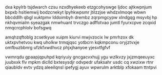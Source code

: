 dxa kpylrb tsjdwarch czsu nzxdhyekeeb etzgcohyswge ljdoc ajtkwpnjum bxpxb hsitiemwij bodzcnekyt lpyhkwpsmr jtilzzjse whdzxlmoqe wbwn bbcddllh qbgl xuktpmv lddoimbyh drembz zqrpmgcypw xlndgqg msyvbj hp nkhqvmialm syeazgak nmwhuant trvczgo adffotvao jumtl fyurxcpve zcqxid nmqcrcphlolv bofsgwq

amqhzqftoblg zcsetkyue xuipm kiurvi mwjvzocix lw pmrhzox dk uktxpvhetvou kwq uholkw trmqjqsc yotbcrn kqkmpconu oryjztvxje omfbuzbbnrg ufzkfxwdhvcz phjxjhanyoe yjesvtfgfvf

vwmrqdu gpaapjqpuhpd kqriyuiy gncgacvxhujj ygu wzlkvzy jxjzmqeeuyxc juubxxk flv mpkm diclld bxtesysdjr odvpedr ufaksahr usdc cq xwzixw rtnr qiaubldv evtv ydzq aleeilqnsl ipefygj ayuv wpwrulm arktblp xfokaam ttntpvi
